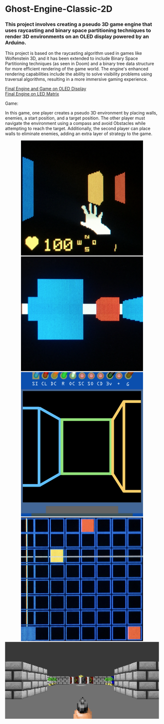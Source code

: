 # Ghost-Engine-Classic-2D

### This project involves creating a pseudo 3D game engine that uses raycasting and binary space partitioning techniques to render 3D environments on an OLED display powered by an Arduino.


This project is based on the raycasting algorithm used in games like Wolfenstein 3D, and it has been extended to include Binary Space Partitioning techniques (as seen in Doom) and a binary tree data structure for more efficient rendering of the game world. The engine's enhanced rendering capabilities include the ability to solve visibility problems using traversal algorithms, resulting in a more immersive gaming experience.



[Final Engine and Game on OLED Display](https://www.youtube.com/watch?v=XWTsxJl02wU)    
[Final Engine on LED Matrix](https://www.youtube.com/watch?v=WRVSrZ5XRVQ)                                             






Game:

In this game, one player creates a pseudo 3D environment by placing walls, enemies, a start position, and a target position. The other player must navigate the environment using a compass and avoid Obstacles while attempting to reach the target. Additionally, the second player can place walls to eliminate enemies, adding an extra layer of strategy to the game.



<p align="center">
  <img src="/Media/Final_Game.png" width="400" alt="Final Game">
  <img src="/Media/Scene.png" width="400" alt="Scene from Engine">
  <img src="/Media/Visual_Scene.png" width="400" alt="Wall Rendering">
  <img src="/Media/Map_Editor.jpeg" width="400" alt="Map Editor">
  <img src="/Media/Wolfenstein 3D.jpeg" width="800" alt="Wolfenstein 3d">
</p>
